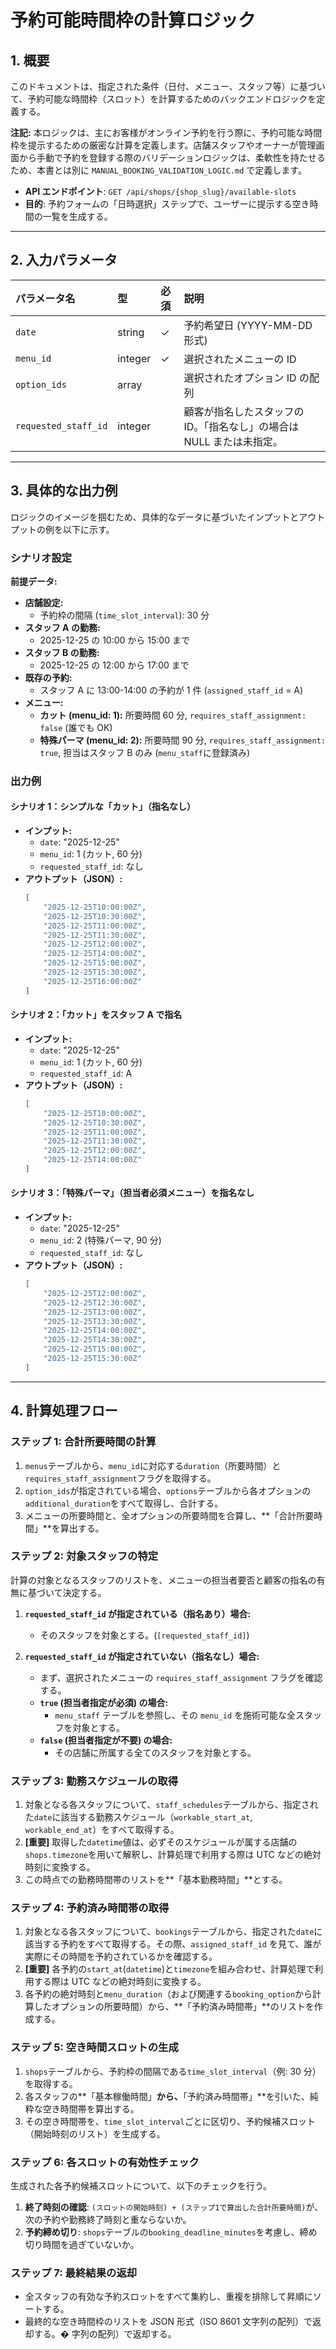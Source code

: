 # 予約可能時間枠の計算ロジック

## 1. 概要

このドキュメントは、指定された条件（日付、メニュー、スタッフ等）に基づいて、予約可能な時間枠（スロット）を計算するためのバックエンドロジックを定義する。

**注記:** 本ロジックは、主にお客様がオンライン予約を行う際に、予約可能な時間枠を提示するための厳密な計算を定義します。店舗スタッフやオーナーが管理画面から手動で予約を登録する際のバリデーションロジックは、柔軟性を持たせるため、本書とは別に `MANUAL_BOOKING_VALIDATION_LOGIC.md` で定義します。

-   **API エンドポイント**: `GET /api/shops/{shop_slug}/available-slots`
-   **目的**: 予約フォームの「日時選択」ステップで、ユーザーに提示する空き時間の一覧を生成する。

---

## 2. 入力パラメータ

| パラメータ名         | 型      | 必須 | 説明                                                                  |
| :------------------- | :------ | :--- | :-------------------------------------------------------------------- |
| `date`               | string  | ✓    | 予約希望日 (YYYY-MM-DD 形式)                                          |
| `menu_id`            | integer | ✓    | 選択されたメニューの ID                                               |
| `option_ids`         | array   |      | 選択されたオプション ID の配列                                        |
| `requested_staff_id` | integer |      | 顧客が指名したスタッフの ID。「指名なし」の場合は NULL または未指定。 |

---

## 3. 具体的な出力例

ロジックのイメージを掴むため、具体的なデータに基づいたインプットとアウトプットの例を以下に示す。

### シナリオ設定

**前提データ:**

-   **店舗設定:**
    -   予約枠の間隔 (`time_slot_interval`): 30 分
-   **スタッフ A の勤務:**
    -   2025-12-25 の 10:00 から 15:00 まで
-   **スタッフ B の勤務:**
    -   2025-12-25 の 12:00 から 17:00 まで
-   **既存の予約:**
    -   スタッフ A に 13:00-14:00 の予約が 1 件 (`assigned_staff_id` = A)
-   **メニュー:**
    -   **カット (menu_id: 1):** 所要時間 60 分, `requires_staff_assignment: false` (誰でも OK)
    -   **特殊パーマ (menu_id: 2):** 所要時間 90 分, `requires_staff_assignment: true`, 担当はスタッフ B のみ (`menu_staff`に登録済み)

### 出力例

#### シナリオ 1：シンプルな「カット」（指名なし）

-   **インプット:**
    -   `date`: "2025-12-25"
    -   `menu_id`: 1 (カット, 60 分)
    -   `requested_staff_id`: なし
-   **アウトプット（JSON）:**
    ```json
    [
        "2025-12-25T10:00:00Z",
        "2025-12-25T10:30:00Z",
        "2025-12-25T11:00:00Z",
        "2025-12-25T11:30:00Z",
        "2025-12-25T12:00:00Z",
        "2025-12-25T14:00:00Z",
        "2025-12-25T15:00:00Z",
        "2025-12-25T15:30:00Z",
        "2025-12-25T16:00:00Z"
    ]
    ```

#### シナリオ 2：「カット」をスタッフ A で指名

-   **インプット:**
    -   `date`: "2025-12-25"
    -   `menu_id`: 1 (カット, 60 分)
    -   `requested_staff_id`: A
-   **アウトプット（JSON）:**
    ```json
    [
        "2025-12-25T10:00:00Z",
        "2025-12-25T10:30:00Z",
        "2025-12-25T11:00:00Z",
        "2025-12-25T11:30:00Z",
        "2025-12-25T12:00:00Z",
        "2025-12-25T14:00:00Z"
    ]
    ```

#### シナリオ 3：「特殊パーマ」（担当者必須メニュー）を指名なし

-   **インプット:**
    -   `date`: "2025-12-25"
    -   `menu_id`: 2 (特殊パーマ, 90 分)
    -   `requested_staff_id`: なし
-   **アウトプット（JSON）:**
    ```json
    [
        "2025-12-25T12:00:00Z",
        "2025-12-25T12:30:00Z",
        "2025-12-25T13:00:00Z",
        "2025-12-25T13:30:00Z",
        "2025-12-25T14:00:00Z",
        "2025-12-25T14:30:00Z",
        "2025-12-25T15:00:00Z",
        "2025-12-25T15:30:00Z"
    ]
    ```

---

## 4. 計算処理フロー

### ステップ 1: 合計所要時間の計算

1.  `menus`テーブルから、`menu_id`に対応する`duration`（所要時間）と`requires_staff_assignment`フラグを取得する。
2.  `option_ids`が指定されている場合、`options`テーブルから各オプションの`additional_duration`をすべて取得し、合計する。
3.  メニューの所要時間と、全オプションの所要時間を合算し、**「合計所要時間」**を算出する。

### ステップ 2: 対象スタッフの特定

計算の対象となるスタッフのリストを、メニューの担当者要否と顧客の指名の有無に基づいて決定する。

1.  **`requested_staff_id` が指定されている（指名あり）場合:**

    -   そのスタッフを対象とする。(`[requested_staff_id]`)

2.  **`requested_staff_id` が指定されていない（指名なし）場合:**
    -   まず、選択されたメニューの `requires_staff_assignment` フラグを確認する。
    -   **`true` (担当者指定が必須) の場合:**
        -   `menu_staff` テーブルを参照し、その `menu_id` を施術可能な全スタッフを対象とする。
    -   **`false` (担当者指定が不要) の場合:**
        -   その店舗に所属する全てのスタッフを対象とする。

### ステップ 3: 勤務スケジュールの取得

1.  対象となる各スタッフについて、`staff_schedules`テーブルから、指定された`date`に該当する勤務スケジュール（`workable_start_at`, `workable_end_at`）をすべて取得する。
2.  **[重要]** 取得した`datetime`値は、必ずそのスケジュールが属する店舗の`shops.timezone`を用いて解釈し、計算処理で利用する際は UTC などの絶対時刻に変換する。
3.  この時点での勤務時間帯のリストを**「基本勤務時間」**とする。

### ステップ 4: 予約済み時間帯の取得

1.  対象となる各スタッフについて、`bookings`テーブルから、指定された`date`に該当する予約をすべて取得する。その際、`assigned_staff_id` を見て、誰が実際にその時間を予約されているかを確認する。
2.  **[重要]** 各予約の`start_at`(`datetime`)と`timezone`を組み合わせ、計算処理で利用する際は UTC などの絶対時刻に変換する。
3.  各予約の絶対時刻と`menu_duration`（および関連する`booking_option`から計算したオプションの所要時間）から、**「予約済み時間帯」**のリストを作成する。

### ステップ 5: 空き時間スロットの生成

1.  `shops`テーブルから、予約枠の間隔である`time_slot_interval`（例: 30 分）を取得する。
2.  各スタッフの**「基本稼働時間」**から、**「予約済み時間帯」**を引いた、純粋な空き時間帯を算出する。
3.  その空き時間帯を、`time_slot_interval`ごとに区切り、予約候補スロット（開始時刻のリスト）を生成する。

### ステップ 6: 各スロットの有効性チェック

生成された各予約候補スロットについて、以下のチェックを行う。

1.  **終了時刻の確認**: `(スロットの開始時刻) + (ステップ1で算出した合計所要時間)`が、次の予約や勤務終了時刻と重ならないか。
2.  **予約締め切り**: `shops`テーブルの`booking_deadline_minutes`を考慮し、締め切り時間を過ぎていないか。

### ステップ 7: 最終結果の返却

-   全スタッフの有効な予約スロットをすべて集約し、重複を排除して昇順にソートする。
-   最終的な空き時間枠のリストを JSON 形式（ISO 8601 文字列の配列）で返却する。� 字列の配列）で返却する。
